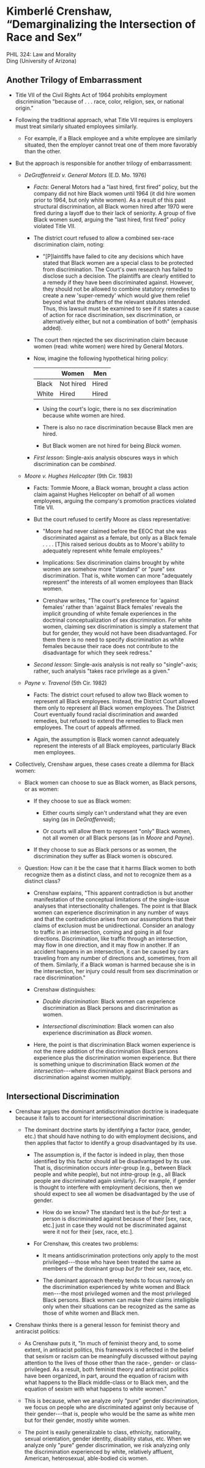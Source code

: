 # Kimberlé Crenshaw, “Demarginalizing the Intersection of Race and Sex”

PHIL 324: Law and Morality\
Ding (University of Arizona)

## Another Trilogy of Embarrassment

-   Title VII of the Civil Rights Act of 1964 prohibits employment
    discrimination "because of . . . race, color, religion, sex, or
    national origin."

-   Following the traditional approach, what Title VII requires is
    employers must treat similarly situated employees similarly.

    -   For example, if a Black employee and a white employee are
        similarly situated, then the employer cannot treat one of them
        more favorably than the other.

-   But the approach is responsible for another trilogy of
    embarrassment:

    - *DeGraffenreid v. General Motors* (E.D. Mo. 1976)

      -   *Facts*: General Motors had a "last hired, first fired"
          policy, but the company did not hire Black women until 1964
          (it did hire women prior to 1964, but only white women). As
          a result of this past structural discrimination, all Black
          women hired after 1970 were fired during a layoff due to
          their lack of seniority. A group of five Black women sued,
          arguing the "last hired, first fired" policy violated Title
          VII.

      -   The district court refused to allow a combined sex-race
          discrimination claim, noting:

          -   "\[P\]laintiffs have failed to cite any decisions which
              have stated that Black women are a special class to be
              protected from discrimination. The Court's own research
              has failed to disclose such a decision. The plaintiffs
              are clearly entitled to a remedy if they have been
              discriminated against. However, they should not be
              allowed to combine statutory remedies to create a new
              'super-remedy' which would give them relief beyond what
              the drafters of the relevant statutes intended. Thus,
              this lawsuit must be examined to see if it states a
              cause of action for race discrimination, sex
              discrimination, or alternatively either, but not a
              combination of both" (emphasis added).

      -   The court then rejected the sex discrimination claim because
          women (read: white women) were hired by General Motors.

      -   Now, imagine the following hypothetical hiring policy:

          |       | Women     | Men   |
          |-------|-----------|-------|
          | Black | Not hired | Hired |
          | White | Hired     | Hired |

          -   Using the court's logic, there is no sex discrimination
              because white women are hired.
    
          -   There is also no race discrimination because Black men
              are hired.
    
          -   But Black women are not hired for being *Black women*.
    
      -   *First lesson*: Single-axis analysis obscures ways in which
          discrimination can be *combined*.
    
    -   *Moore v. Hughes Helicopter* (9th Cir. 1983)
    
        -   Facts: Tommie Moore, a Black woman, brought a class action
            claim against Hughes Helicopter on behalf of all women
            employees, arguing the company's promotion practices
            violated Title VII.
    
        -   But the court refused to certify Moore as class
            representative:
    
            -   "Moore had never claimed before the EEOC that she was
                discriminated against as a female, but only as a Black
                female . . . . \[T\]his raised serious doubts as to
                Moore's ability to adequately represent white female
                employees."
    
            -   Implications: Sex discrimination claims brought by white
                women are somehow more "standard" or "pure" sex
                discrimination. That is, white women can more
                "adequately represent" the interests of all women
                employees than Black women.
    
            -   Crenshaw writes, "The court's preference for 'against
                females' rather than 'against Black females' reveals the
                implicit grounding of white female experiences in the
                doctrinal conceptualization of sex discrimination. For
                white women, claiming sex discrimination is simply a
                statement that but for gender, they would not have been
                disadvantaged. For them there is no need to specify
                discrimination as white females because their race does
                not contribute to the disadvantage for which they seek
                redress."
    
        -   *Second lesson*: Single-axis analysis is not really so
            "single"-axis; rather, such analysis "takes race privilege
            as a given."
    
    -   *Payne v. Travenol* (5th Cir. 1982)
    
        -   Facts: The district court refused to allow two Black women
            to represent all Black employees. Instead, the District
            Court allowed them only to represent all Black women
            employees. The District Court eventually found racial
            discrimination and awarded remedies, but refused to extend
            the remedies to Black men employees. The court of appeals
            affirmed.
    
        -   Again, the assumption is Black women cannot adequately
            represent the interests of all Black employees, particularly
            Black men employees.

-   Collectively, Crenshaw argues, these cases create a dilemma for
    Black women:

    -   Black women can choose to sue as Black women, as Black persons,
        or as women:

        -   If they choose to sue as Black women:

            -   Either courts simply can't understand what they are even
                saying (as in *DeGraffenreid*);

            -   Or courts will allow them to represent "only" Black
                women, not all women or all Black persons (as in *Moore*
                and *Payne*).

        -   If they choose to sue as Black persons or as women, the
            discrimination they suffer as Black women is obscured.

    -   Question: How can it be the case that it harms Black women to
        both recognize them as a distinct class, and not to recognize
        them as a distinct class?

        -   Crenshaw explains, "This apparent contradiction is but
            another manifestation of the conceptual limitations of the
            single-issue analyses that intersectionality challenges. The
            point is that Black women can experience discrimination in
            any number of ways and that the contradiction arises from
            our assumptions that their claims of exclusion must be
            unidirectional. Consider an analogy to traffic in an
            intersection, coming and going in all four directions.
            Discrimination, like traffic through an intersection, may
            flow in one direction, and it may flow in another. If an
            accident happens in an intersection, it can be caused by
            cars traveling from any number of directions and, sometimes,
            from all of them. Similarly, if a Black woman is harmed
            because she is in the intersection, her injury could result
            from sex discrimination or race discrimination."

        -   Crenshaw distinguishes:

            -   *Double discrimination*: Black women can experience
                discrimination as Black persons and discrimination as
                women.

            -   *Intersectional discrimination*: Black women can also
                experience discrimination as *Black women*.

        -   Here, the point is that discrimination Black women
            experience is not the mere addition of the discrimination
            Black persons experience plus the discrimination women
            experience. But there is something unique to discrimination
            Black women *at the intersection*---where discrimination
            against Black persons and discrimination against women
            multiply.

## Intersectional Discrimination

-   Crenshaw argues the dominant antidiscrimination doctrine is
    inadequate because it fails to account for intersectional
    discrimination:

    -   The dominant doctrine starts by identifying a factor (race,
        gender, etc.) that should have nothing to do with employment
        decisions, and then applies that factor to identify a group
        disadvantaged by its use.

        -   The assumption is, if the factor is indeed in play, then
            those identified by this factor should all be disadvantaged
            by its use. That is, discrimination occurs *inter*-group
            (e.g., between Black people and white people), but not
            *intra*-group (e.g., all Black people are discriminated
            again similarly). For example, if gender is thought to
            interfere with employment decisions, then we should expect
            to see all women be disadvantaged by the use of gender.

            -   How do we know? The standard test is the *but-for* test:
                a person is discriminated against because of their
                \[sex, race, etc.\] just in case they would not be
                discriminated against were it not for their \[sex, race,
                etc.\].

        -   For Crenshaw, this creates two problems:

            -   It means antidiscrimination protections only apply to
                the most privileged---those who have been treated the
                same as members of the dominant group *but for* their
                sex, race, etc.

            -   The dominant approach thereby tends to focus narrowly on
                the discrimination experienced by white women and Black
                men---the most privileged women and the most privileged
                Black persons. Black women can make their claims
                intelligible only when their situations can be
                recognized as the same as those of white women and Black
                men.

-   Crenshaw thinks there is a general lesson for feminist theory and
    antiracist politics:

    -   As Crenshaw puts it, "In much of feminist theory and, to some
        extent, in antiracist politics, this framework is reflected in
        the belief that sexism or racism can be meaningfully discussed
        without paying attention to the lives of those other than the
        race-, gender- or class-privileged. As a result, both feminist
        theory and antiracist politics have been organized, in part,
        around the equation of racism with what happens to the Black
        middle-class or to Black men, and the equation of sexism with
        what happens to white women."

    -   This is because, when we analyze only "pure" gender
        discrimination, we focus on people who are discriminated against
        only because of their gender---that is, people who would be the
        same as white men but for their gender, mostly white women.

    -   The point is easily generalizable to class, ethnicity,
        nationality, sexual orientation, gender identity, disability
        status, etc. When we analyze only "pure" gender discrimination,
        we risk analyzing only the discrimination experienced by white,
        relatively affluent, American, heterosexual, able-bodied cis
        women.
